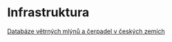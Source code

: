
# Infrastruktura

[Databáze větrných mlýnů a čerpadel v českých zemích](http://www.povetrnik.cz/)


